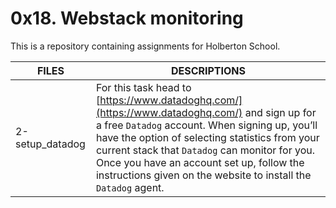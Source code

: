 # 0x18. Webstack monitoring

This is a repository containing assignments for Holberton School.

|FILES| DESCRIPTIONS|
|---|---|
|2-setup_datadog|  For this task head to [https://www.datadoghq.com/](https://www.datadoghq.com/) and sign up for a free ```Datadog``` account. When signing up, you’ll have the option of selecting statistics from your current stack that ```Datadog``` can monitor for you. Once you have an account set up, follow the instructions given on the website to install the ```Datadog``` agent. |

